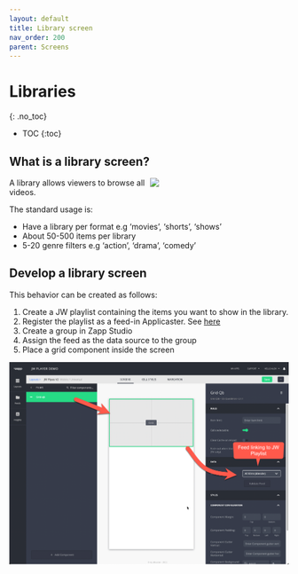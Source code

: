 ```yaml
---
layout: default
title: Library screen
nav_order: 200
parent: Screens
---
```


# Libraries
{: .no_toc}

- TOC
{:toc}

## What is a library screen?
<img align="right" src="./img/library.png" width="250">

A library allows viewers to browse all videos.

The standard usage is: 
- Have a library per format e.g  ‘movies’, ‘shorts’, ‘shows’
- About 50-500 items per library
- 5-20 genre filters e.g ‘action’, ‘drama’, ‘comedy’

## Develop a library screen

This behavior can be created as follows: 
1. Create a JW playlist containing the items you want to show in the library. 
1. Register the playlist as a feed-in Applicaster. See [here](https://docs.applicaster.com/integrations/jw-endpoints)
1. Create a group in Zapp Studio
1. Assign the feed as the data source to the group
1. Place a grid component inside the screen


<img src="./img/library-in-studio.png" width="768">

 <!-- ## Filtering on genres 
By creating a genre screen. -->
